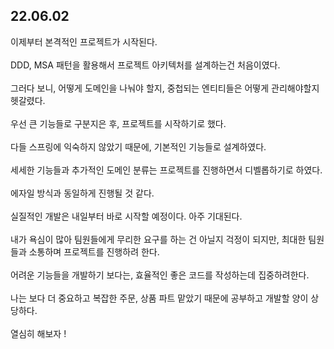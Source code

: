 ## 22.06.02

이제부터 본격적인 프로젝트가 시작된다. <br><br>
DDD, MSA 패턴을 활용해서 프로젝트 아키텍처를 설계하는건 처음이였다.<br><br>
그러다 보니, 어떻게 도메인을 나눠야 할지, 중첩되는 엔티티들은 어떻게 관리해야할지 헷갈렸다.<br><br>
우선 큰 기능들로 구분지은 후, 프로젝트를 시작하기로 했다.<br><br>
다들 스프링에 익숙하지 않았기 때문에, 기본적인 기능들로 설계하였다.<br><br>
세세한 기능들과 추가적인 도메인 분류는 프로젝트를 진행하면서 디벨롭하기로 하였다.<br><br>
에자일 방식과 동일하게 진행될 것 같다.<br><br>
실질적인 개발은 내일부터 바로 시작할 예정이다. 아주 기대된다.<br><br>
내가 욕심이 많아 팀원들에게 무리한 요구를 하는 건 아닐지 걱정이 되지만, 최대한 팀원들과 소통하며 프로젝트를 진행하려 한다.<br><br>
어려운 기능들을 개발하기 보다는, 효율적인 좋은 코드를 작성하는데 집중하려한다.<br><br>
나는 보다 더 중요하고 복잡한 주문, 상품 파트 맡았기 때문에 공부하고 개발할 양이 상당하다.<br><br>
열심히 해보자 !
